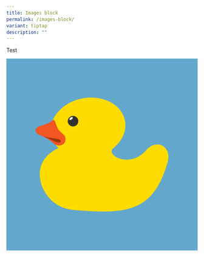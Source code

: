 ```yaml
---
title: Images block
permalink: /images-block/
variant: tiptap
description: ""
---
```

<p>Test</p><div class="isomer-image-wrapper"><img alt="" src="/images/rubber 6.png"></div><p></p>